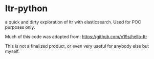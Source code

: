 # ltr-python
a quick and dirty exploration of ltr with elasticsearch. Used for POC purposes only.

Much of this code was adopted from: https://github.com/o19s/hello-ltr

This is not a finalized product, or even very useful for anybody else but myself. 
